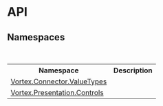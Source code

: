 # API
 


## Namespaces
&nbsp;<table><tr><th>Namespace</th><th>Description</th></tr><tr><td><a href="N_Vortex_Connector_ValueTypes.md">Vortex.Connector.ValueTypes</a></td><td></td></tr><tr><td><a href="G_Vortex_Presentation_Controls.md">Vortex.Presentation.Controls</a></td><td></td></tr></table>&nbsp;
